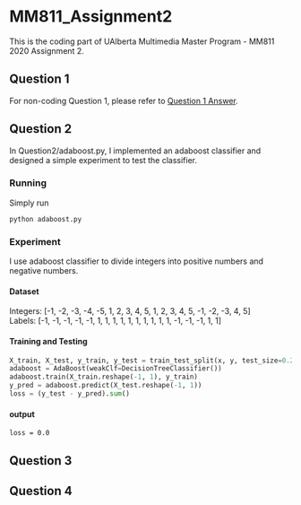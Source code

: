 # MM811_Assignment2

This is the coding part of UAlberta Multimedia Master Program - MM811 2020 Assignment 2.
<br>

## Question 1
For non-coding Question 1, please refer to [Question 1 Answer]().

## Question 2
In Question2/adaboost.py, I implemented an adaboost classifier and designed a simple experiment to test the classifier.
### Running
Simply run 
```
python adaboost.py
```
### Experiment
I use adaboost classifier to divide integers into positive numbers and negative numbers.
#### Dataset
Integers: [-1, -2, -3, -4, -5, 1, 2, 3, 4, 5, 1, 2, 3, 4, 5, -1, -2, -3, 4, 5]<br>
Labels: [-1, -1, -1, -1, -1, 1, 1, 1, 1, 1, 1, 1, 1, 1, 1, -1, -1, -1, 1, 1]<br>
#### Training and Testing
```python
X_train, X_test, y_train, y_test = train_test_split(x, y, test_size=0.2)
adaboost = AdaBoost(weakClf=DecisionTreeClassifier())
adaboost.train(X_train.reshape(-1, 1), y_train)
y_pred = adaboost.predict(X_test.reshape(-1, 1))
loss = (y_test - y_pred).sum()
```
#### output
```
loss = 0.0
```
## Question 3


## Question 4

